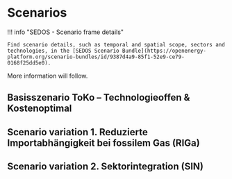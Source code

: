 # Scenarios

!!! info "SEDOS - Scenario frame details"

    Find scenario details, such as temporal and spatial scope, sectors and technologies, in the [SEDOS Scenario Bundle](https://openenergy-platform.org/scenario-bundles/id/9387d4a9-85f1-52e9-ce79-0168f25dd5e0).

More information will follow.

## Basisszenario ToKo – Technologieoffen & Kostenoptimal

## Scenario variation 1. Reduzierte Importabhängigkeit bei fossilem Gas (RIGa)

## Scenario variation 2. Sektorintegration (SIN)